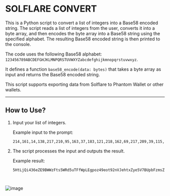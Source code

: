 # SOLFLARE CONVERT

This is a Python script to convert a list of integers into a Base58 encoded string. The script reads a list of integers from the user, converts it into a byte array, and then encodes the byte array into a Base58 string using the specified alphabet. The resulting Base58 encoded string is then printed to the console.

The code uses the following Base58 alphabet:  
`123456789ABCDEFGHJKLMNPQRSTUVWXYZabcdefghijkmnopqrstuvwxyz`.  

It defines a function `base58_encode(data: bytes)` that takes a byte array as input and returns the Base58 encoded string.

This script supports exporting data from Solflare to Phantom Wallet or other wallets.

---

## How to Use?

1. Input your list of integers.

   Example input to the prompt:
   ```plaintext
   214,161,14,138,217,210,95,163,37,183,121,218,162,69,217,209,39,115,61,187,143,43,206,42,34,30,234,160,35,54,106,53,156,61,97,93,55,113,131,185,112,193,111,116,23,30,116,54,249,87,121,131,193,9,145,1,253,42,63,16,206,118,120,247
2. The script processes the input and outputs the result.

    Example result:
   ```plaintext
   5HtLjQi436eZE9BWWzFts5WRd5uTFfWpLEgpoz49eot92nVJehtxZye5V7BUpbFzmsZvsSxJhDTzAtVpFZzz9S14



![image](https://github.com/user-attachments/assets/cd52ef2e-5a7f-4912-a2e1-ae6c9291f5eb)

